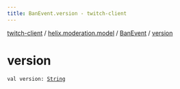```yaml
---
title: BanEvent.version - twitch-client
---
```


[twitch-client](../../index.html) / [helix.moderation.model](../index.html) / [BanEvent](index.html) / [version](./version.html)

# version

`val version: `[`String`](https://kotlinlang.org/api/latest/jvm/stdlib/kotlin/-string/index.html)
